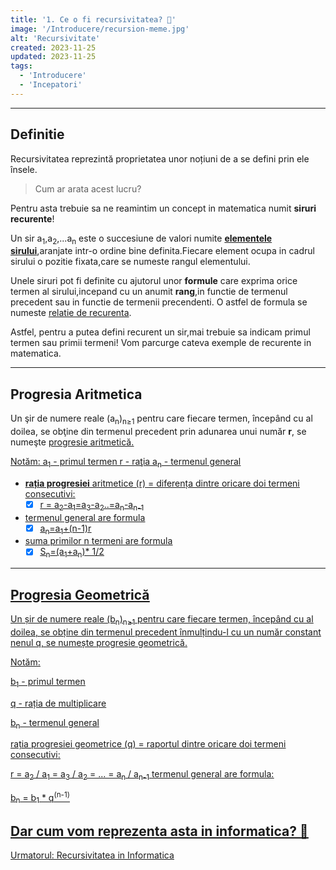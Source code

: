 ```yaml
---
title: '1. Ce o fi recursivitatea? 🤔'
image: '/Introducere/recursion-meme.jpg'
alt: 'Recursivitate'
created: 2023-11-25
updated: 2023-11-25
tags:
  - 'Introducere'
  - 'Incepatori'
---
```


---

## Definitie

Recursivitatea reprezintă proprietatea unor noțiuni de a se defini prin ele însele.

> Cum ar arata acest lucru?

Pentru asta trebuie sa ne reamintim un concept in matematica numit **siruri recurente**!

Un sir a<sub>1</sub>,a<sub>2</sub>,...a<sub>n</sub> este o succesiune de valori numite **<u>elementele sirului</u>**,aranjate intr-o ordine bine definita.Fiecare element ocupa in cadrul sirului o pozitie fixata,care se numeste rangul elementului.

Unele siruri pot fi definite cu ajutorul unor **formule** care exprima orice termen al sirului,incepand cu un anumit **rang**,in functie de termenul precedent sau in functie de termenii precendenti. O astfel de formula se numeste <u>relatie de recurenta</u>.

Astfel, pentru a putea defini recurent un sir,mai trebuie sa indicam primul termen sau primii termeni!
Vom parcurge cateva exemple de recurente in matematica.

---

## Progresia Aritmetica

Un şir de numere reale (a<sub>n</sub>)<sub>n≥1</sub> pentru care fiecare termen, începând cu al doilea, se obţine din termenul precedent prin adunarea unui număr **r**, se numeşte <u>progresie aritmetică<u>.

Notăm: a<sub>1</sub> - primul termen
r - raţia
a<sub>n</sub> - termenul general

- **rația progresiei** aritmetice (r) = diferența dintre oricare doi termeni consecutivi:
  - [x] r = a<sub>2</sub>-a<sub>1</sub>=a<sub>3</sub>-a<sub>2</sub>..=a<sub>n</sub>-a<sub>n-1</sub>
- termenul general are formula
  - [x] a<sub>n</sub>=a<sub>1</sub>+(n-1)r
- suma primilor n termeni are formula
  - [x] S<sub>n</sub>=(a<sub>1</sub>+a<sub>n</sub>)\* 1/2

---

## Progresia Geometrică

Un șir de numere reale (b<sub>n</sub>)<sub>n≥1</sub> pentru care fiecare termen, începând cu al doilea, se obține din termenul precedent înmulțindu-l cu un număr constant nenul q, se numește <u>progresie geometrică</u>.

Notăm:

b<sub>1</sub> - primul termen

q - rația de multiplicare

b<sub>n</sub> - termenul general

rația progresiei geometrice (q) = raportul dintre oricare doi termeni consecutivi:

r = a<sub>2</sub> / a<sub>1</sub> = a<sub>3</sub> / a<sub>2</sub> = ... = a<sub>n</sub> / a<sub>n-1</sub>
termenul general are formula:

b<sub>n</sub> = b<sub>1</sub> \* q<sup>(n-1)</sup>

## Dar cum vom reprezenta asta in informatica? 🤔

[Urmatorul: Recursivitatea in Informatica](/Introducere/Cap1/)
